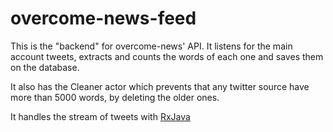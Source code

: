 overcome-news-feed
=======================

This is the "backend" for overcome-news' API. It listens for the main account tweets, extracts and counts the words
of each one and saves them on the database.

It also has the Cleaner actor which prevents that any twitter source have more than 5000 words, by deleting the older ones.

It handles the stream of tweets with [RxJava](https://github.com/Netflix/RxJava)
